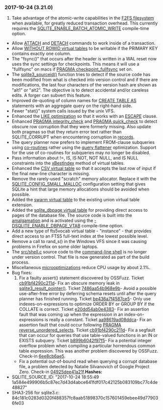 ### 2017\-10\-24 (3\.21\.0\)

1. Take advantage of the atomic\-write capabilities in the
 [F2FS filesystem](https://en.wikipedia.org/wiki/F2FS) when available, for
 greatly reduced transaction overhead. This currently requires the
 [SQLITE\_ENABLE\_BATCH\_ATOMIC\_WRITE](compile.html#enable_batch_atomic_write) compile\-time option.
- Allow [ATTACH](lang_attach.html) and [DETACH](lang_detach.html) commands to work inside of a transaction.
- Allow [WITHOUT ROWID virtual tables](vtab.html#worid) to be writable if the PRIMARY KEY
 contains exactly one column.
- The "fsync()" that occurs after the header is written in a WAL reset
 now uses the sync settings for checkpoints. This means it will use a
 "fullfsync" on macs if [PRAGMA checkpoint\_fullfsync](pragma.html#pragma_checkpoint_fullfsync) set on.
- The [sqlite3\_sourceid()](c3ref/libversion.html) function tries to detect if the source code has
 been modified from what is checked into version control and if there are
 modifications, the last four characters of the version hash are shown as
 "alt1" or "alt2". The objective is to detect accidental and/or careless
 edits. A forger can subvert this feature.
- Improved de\-quoting of column names for [CREATE TABLE AS](lang_createtable.html#createtabas) statements with
 an aggregate query on the right\-hand side.
- Fewer "stat()" system calls issued by the unix VFS.
- Enhanced the [LIKE optimization](optoverview.html#like_opt) so that it works with an [ESCAPE](lang_expr.html#like) clause.
- Enhanced [PRAGMA integrity\_check](pragma.html#pragma_integrity_check) and [PRAGMA quick\_check](pragma.html#pragma_quick_check) to detect obscure
 row corruption that they were formerly missing. Also update both pragmas
 so that they return error text rather than SQLITE\_CORRUPT when encountering
 corruption in [records](fileformat2.html#record_format).
- The query planner now prefers to implement FROM\-clause subqueries using
 [co\-routines](optoverview.html#coroutines) rather using the [query flattener](optoverview.html#flattening) optimization. Support for
 the use of co\-routines for subqueries may no longer be disabled.
- Pass information about !\=, IS, IS NOT, NOT NULL, and IS NULL constraints
 into the [xBestIndex](vtab.html#xbestindex) method of virtual tables.
- Enhanced the [CSV virtual table](csv.html) so that it accepts the last row of
 input if the final new\-line character is missing.
- Remove the rarely\-used "scratch" memory allocator. Replace it with the
 [SQLITE\_CONFIG\_SMALL\_MALLOC](c3ref/c_config_covering_index_scan.html#sqliteconfigsmallmalloc) configuration setting that gives SQLite
 a hint that large memory allocations should be avoided when possible.
- Added the
 [swarm virtual table](https://sqlite.org/src/file/ext/misc/unionvtab.c)
 to the existing union virtual table extension.
- Added the
 [sqlite\_dbpage virtual table](https://sqlite.org/src/file/src/dbpage.c)
 for providing direct access to pages
 of the database file. The source code is built into the [amalgamation](amalgamation.html) and
 is activated using the [\-DSQLITE\_ENABLE\_DBPAGE\_VTAB](compile.html#enable_dbpage_vtab) compile\-time option.
- Add a new type of fts5vocab virtual table \- "instance" \- that provides
 direct access to an FTS5 full\-text index at the lowest possible level.
- Remove a call to rand\_s() in the Windows VFS since it was causing problems
 in Firefox on some older laptops.
- The [src/shell.c](https://sqlite.org/src/finfo?name=src/shell.c) source code
 to the [command\-line shell](cli.html) is no longer under version control. That file
 is now generated as part of the build process.
- Miscellaneous [microoptimizations](cpu.html#microopt) reduce CPU usage by about 2\.1%.
- Bug fixes:
	1. Fix a faulty assert() statement discovered by OSSFuzz.
	 Ticket [cb91bf4290c211d](https://sqlite.org/src/info/cb91bf4290c211d)- Fix an obscure memory leak in [sqlite3\_result\_pointer()](c3ref/result_blob.html).
	 Ticket [7486aa54b968e9b](https://sqlite.org/src/info/7486aa54b968e9b)- Avoid a possible use\-after\-free error by deferring schema resets until
	 after the query planner has finished running.
	 Ticket [be436a7f4587ce5](https://sqlite.org/src/info/be436a7f4587ce5)- Only use indexes\-on\-expressions to optimize ORDER BY or GROUP BY if
	 the COLLATE is correct.
	 Ticket [e20dd54ab0e4383](https://sqlite.org/src/info/e20dd54ab0e4383)- Fix an assertion fault that was coming up when the expression in an
	 index\-on\-expressions is really a constant.
	 Ticket [aa98619ad08ddca](https://sqlite.org/src/info/aa98619ad08ddca)- Fix an assertion fault that could occur following
	 [PRAGMA reverse\_unordered\_selects](pragma.html#pragma_reverse_unordered_selects).
	 Ticket [cb91bf4290c211d](https://sqlite.org/src/info/cb91bf4290c211d)- Fix a segfault that can occur for queries that use table\-valued functions
	 in an IN or EXISTS subquery.
	 Ticket [b899b6042f97f5](https://sqlite.org/src/info/b899b6042f97f5)- Fix a potential integer overflow problem when compiling a particular
	 horrendous common table expression. This was another problem discovered
	 by OSSFuzz. Check\-in [6ee8cb6ae5](https://sqlite.org/src/info/6ee8cb6ae5).
	 - Fix a potential out\-of\-bound read when querying a corrupt database file,
	 a problem detected by Natalie Silvanovich of Google Project Zero.
	 Check\-in [04925dee41a21f](https://sqlite.org/src/info/04925dee41a21f).**Hashes:**
- SQLITE\_SOURCE\_ID: "2017\-10\-24 18:55:49 1a584e499906b5c87ec7d43d4abce641fdf017c42125b083109bc77c4de48827"
- SHA3\-256 for sqlite3\.c: 84c181c0283d0320f488357fc8aab51898370c157601459ebee49d779036fe03




